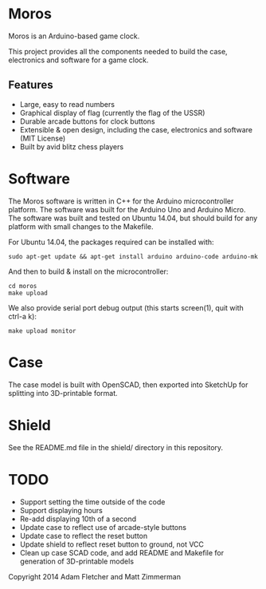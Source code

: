 Moros
=====

Moros is an Arduino-based game clock.

This project provides all the components needed to build the case, electronics
and software for a game clock. 

Features
--------
* Large, easy to read numbers
* Graphical display of flag (currently the flag of the USSR)
* Durable arcade buttons for clock buttons
* Extensible & open design, including the case, electronics and software (MIT License)
* Built by avid blitz chess players


Software
========

The Moros software is written in C++ for the Arduino microcontroller platform. The software
was built for the Arduino Uno and Arduino Micro. The software was built and tested on Ubuntu 14.04,
but should build for any platform with small changes to the Makefile.

For Ubuntu 14.04, the packages required can be installed with:

    sudo apt-get update && apt-get install arduino arduino-code arduino-mk

And then to build & install on the microcontroller:

    cd moros
    make upload

We also provide serial port debug output (this starts screen(1), quit with ctrl-a k):

    make upload monitor

Case
====

The case model is built with OpenSCAD, then exported into SketchUp for splitting into 3D-printable format.

Shield
======

See the README.md file in the shield/ directory in this repository.

TODO
====
* Support setting the time outside of the code
* Support displaying hours
* Re-add displaying 10th of a second
* Update case to reflect use of arcade-style buttons
* Update case to reflect the reset button
* Update shield to reflect reset button to ground, not VCC
* Clean up case SCAD code, and add README and Makefile for generation of 3D-printable models


Copyright 2014 Adam Fletcher and Matt Zimmerman
